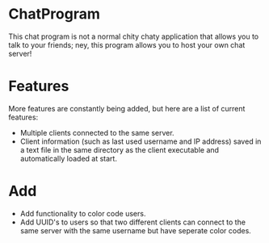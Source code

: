 # ChatProgram
This chat program is not a normal chity chaty application that allows you to talk to your friends; ney, this program allows you to host your own chat server!
# Features
More features are constantly being added, but here are a list of current features:
- Multiple clients connected to the same server.
- Client information (such as last used username and IP address) saved in a text file in the same directory as the client executable and automatically loaded at start.
# Add
- Add functionality to color code users.
- Add UUID's to users so that two different clients can connect to the same server with the same username but have seperate color codes.

